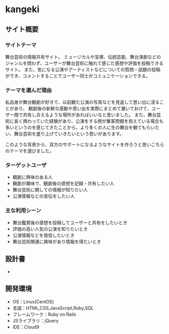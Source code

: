 # kangeki

## サイト概要
### サイトテーマ
舞台芸術の情報共有サイト。
ミュージカルや宝塚、伝統芸能、舞台演劇などのジャンルを問わず、ユーザーが舞台芸術に触れて感じた感想や評価を投稿できるサイト。
また、気になる公演やアーティストなどについての質問・話題の投稿ができ、コメントすることでユーザー同士がコミュニケーションできる。

### テーマを選んだ理由
 私自身が舞台観劇が好きで、以前観た公演の写真などを見返して思い出に浸ることがあり、
観劇後の新鮮な感動や思い出を実際にまとめて置いておけて、ユーザー間で共有し合えるような場所があればいいなと思いました。
 また、舞台芸術に長く携わっていた経験があり、公演をする側が集客問題を抱えている場合も多いというのを感じてきたことから、より多くの人に生の舞台を観てもらいたい、舞台芸術を盛り上げていきたいという思いがあります。

 このような背景から、双方のサポートになるようなサイトを作ろうと思いこちらのテーマを選びました。

### ターゲットユーザ
- 観劇に興味のある人
- 観劇が趣味で、観劇後の感想を記録・共有したい人
- 舞台芸術に関しての情報が知りたい人
- 公演情報などの宣伝をしたい人

### 主な利用シーン
- 舞台鑑賞後の感想を投稿してユーザーと共有をしたいとき
- 評価の高い人気の公演を知りたいとき
- 公演情報などを発信したいとき
- 舞台芸術関連に興味があり情報を得たいとき

## 設計書
-

## 開発環境
- OS：Linux(CentOS)
- 言語：HTML,CSS,JavaScript,Ruby,SQL
- フレームワーク：Ruby on Rails
- JSライブラリ：jQuery
- IDE：Cloud9
